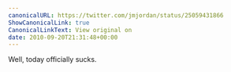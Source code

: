 ```yaml
---
canonicalURL: https://twitter.com/jmjordan/status/25059431866
ShowCanonicalLink: true
CanonicalLinkText: View original on
date: 2010-09-20T21:31:48+00:00
---
```

Well, today officially sucks.